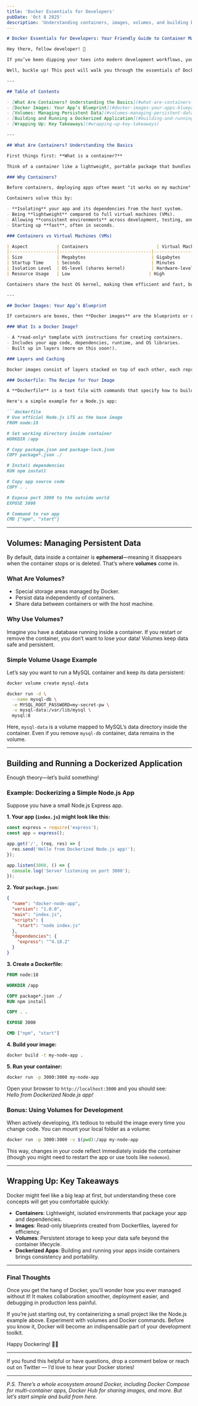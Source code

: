 ```yaml
---
title: 'Docker Essentials for Developers'
pubDate: 'Oct 8 2025'
description: 'Understanding containers, images, volumes, and building Dockerized applications.'
---
```


```markdown
# Docker Essentials for Developers: Your Friendly Guide to Container Magic

Hey there, fellow developer! 👋

If you’ve been dipping your toes into modern development workflows, you’ve probably heard the buzz around **Docker**. But what *is* Docker, really? Why is everyone talking about containers? And how do you even get started without feeling overwhelmed?

Well, buckle up! This post will walk you through the essentials of Docker—with clear explanations, practical examples, and a friendly tone like we’re just chatting over coffee.

---

## Table of Contents

- [What Are Containers? Understanding the Basics](#what-are-containers-understanding-the-basics)  
- [Docker Images: Your App’s Blueprint](#docker-images-your-apps-blueprint)  
- [Volumes: Managing Persistent Data](#volumes-managing-persistent-data)  
- [Building and Running a Dockerized Application](#building-and-running-a-dockerized-application)  
- [Wrapping Up: Key Takeaways](#wrapping-up-key-takeaways)  

---

## What Are Containers? Understanding the Basics

First things first: **What is a container?**

Think of a container like a lightweight, portable package that bundles an application *and* everything it needs to run—code, runtime, system tools, libraries, and settings—all in one neat box.

### Why Containers?

Before containers, deploying apps often meant "it works on my machine" headaches. Different environments, dependencies, and configurations could break things when moving from development to production.

Containers solve this by:

- **Isolating** your app and its dependencies from the host system.  
- Being **lightweight** compared to full virtual machines (VMs).  
- Allowing **consistent environments** across development, testing, and production.  
- Starting up **fast**, often in seconds.

### Containers vs Virtual Machines (VMs)

| Aspect           | Containers                          | Virtual Machines                 |
|------------------|-----------------------------------|--------------------------------|
| Size             | Megabytes                         | Gigabytes                      |
| Startup Time     | Seconds                           | Minutes                       |
| Isolation Level  | OS-level (shares kernel)          | Hardware-level (own OS)        |
| Resource Usage   | Low                              | High                          |

Containers share the host OS kernel, making them efficient and fast, but they still isolate processes nicely.

---

## Docker Images: Your App’s Blueprint

If containers are boxes, then **Docker images** are the blueprints or recipes that tell Docker exactly how to build those boxes.

### What Is a Docker Image?

- A *read-only* template with instructions for creating containers.
- Includes your app code, dependencies, runtime, and OS libraries.
- Built up in layers (more on this soon!).

### Layers and Caching

Docker images consist of layers stacked on top of each other, each representing a step in the Dockerfile (which we'll see soon). This layering helps Docker cache parts efficiently—if you change only your app code, it won’t rebuild the entire image from scratch.

### Dockerfile: The Recipe for Your Image

A **Dockerfile** is a text file with commands that specify how to build your image.

Here's a simple example for a Node.js app:

```dockerfile
# Use official Node.js LTS as the base image
FROM node:18

# Set working directory inside container
WORKDIR /app

# Copy package.json and package-lock.json
COPY package*.json ./

# Install dependencies
RUN npm install

# Copy app source code
COPY . .

# Expose port 3000 to the outside world
EXPOSE 3000

# Command to run app
CMD ["npm", "start"]
```

---

## Volumes: Managing Persistent Data

By default, data inside a container is **ephemeral**—meaning it disappears when the container stops or is deleted. That’s where **volumes** come in.

### What Are Volumes?

- Special storage areas managed by Docker.
- Persist data independently of containers.
- Share data between containers or with the host machine.

### Why Use Volumes?

Imagine you have a database running inside a container. If you restart or remove the container, you don’t want to lose your data! Volumes keep data safe and persistent.

### Simple Volume Usage Example

Let’s say you want to run a MySQL container and keep its data persistent:

```bash
docker volume create mysql-data

docker run -d \
  --name mysql-db \
  -e MYSQL_ROOT_PASSWORD=my-secret-pw \
  -v mysql-data:/var/lib/mysql \
  mysql:8
```

Here, `mysql-data` is a volume mapped to MySQL’s data directory inside the container. Even if you remove `mysql-db` container, data remains in the volume.

---

## Building and Running a Dockerized Application

Enough theory—let’s build something!

### Example: Dockerizing a Simple Node.js App

Suppose you have a small Node.js Express app.

**1. Your app (`index.js`) might look like this:**

```javascript
const express = require('express');
const app = express();

app.get('/', (req, res) => {
  res.send('Hello from Dockerized Node.js app!');
});

app.listen(3000, () => {
  console.log('Server listening on port 3000');
});
```

**2. Your `package.json`:**

```json
{
  "name": "docker-node-app",
  "version": "1.0.0",
  "main": "index.js",
  "scripts": {
    "start": "node index.js"
  },
  "dependencies": {
    "express": "^4.18.2"
  }
}
```

**3. Create a Dockerfile:**

```dockerfile
FROM node:18

WORKDIR /app

COPY package*.json ./
RUN npm install

COPY . .

EXPOSE 3000

CMD ["npm", "start"]
```

**4. Build your image:**

```bash
docker build -t my-node-app .
```

**5. Run your container:**

```bash
docker run -p 3000:3000 my-node-app
```

Open your browser to `http://localhost:3000` and you should see:  
*Hello from Dockerized Node.js app!*

### Bonus: Using Volumes for Development

When actively developing, it’s tedious to rebuild the image every time you change code. You can mount your local folder as a volume:

```bash
docker run -p 3000:3000 -v $(pwd):/app my-node-app
```

This way, changes in your code reflect immediately inside the container (though you might need to restart the app or use tools like `nodemon`).

---

## Wrapping Up: Key Takeaways

Docker might feel like a big leap at first, but understanding these core concepts will get you comfortable quickly:

- **Containers**: Lightweight, isolated environments that package your app and dependencies.  
- **Images**: Read-only blueprints created from Dockerfiles, layered for efficiency.  
- **Volumes**: Persistent storage to keep your data safe beyond the container lifecycle.  
- **Dockerized Apps**: Building and running your apps inside containers brings consistency and portability.

---

### Final Thoughts

Once you get the hang of Docker, you'll wonder how you ever managed without it! It makes collaboration smoother, deployment easier, and debugging in production less painful.

If you’re just starting out, try containerizing a small project like the Node.js example above. Experiment with volumes and Docker commands. Before you know it, Docker will become an indispensable part of your development toolkit.

Happy Dockering! 🚢✨

---

If you found this helpful or have questions, drop a comment below or reach out on Twitter — I’d love to hear your Docker stories!

---

*P.S. There’s a whole ecosystem around Docker, including Docker Compose for multi-container apps, Docker Hub for sharing images, and more. But let’s start simple and build from here.*